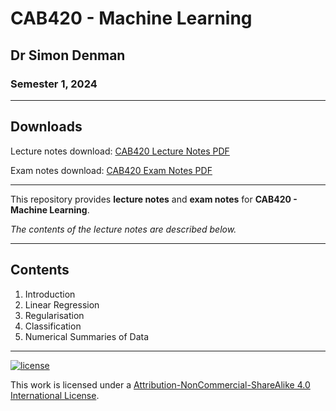# CAB420 - Machine Learning

## Dr Simon Denman

### Semester 1, 2024

---

## Downloads

Lecture notes download: [CAB420 Lecture Notes PDF](https://www.github.com/Tarang74/CAB420/raw/main/CAB420%20Lecture%20Notes.pdf)

Exam notes download: [CAB420 Exam Notes PDF](https://www.github.com/Tarang74/CAB420/raw/main/CAB420%20Exam%20Notes.pdf)

---

This repository provides **lecture notes** and **exam notes** for **CAB420 - Machine Learning**.

*The contents of the lecture notes are described below.*

---

## Contents

1. Introduction
2. Linear Regression
3. Regularisation
4. Classification
5. Numerical Summaries of Data

---

[![license](https://forthebadge.com/images/badges/cc-nc-sa.svg)](http://creativecommons.org/licenses/by-nc-sa/4.0/)

This work is licensed under a [Attribution-NonCommercial-ShareAlike 4.0 International License](http://creativecommons.org/licenses/by-nc-sa/4.0/).
